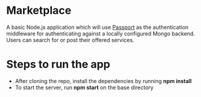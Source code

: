 Marketplace
==============

A basic Node.js application which will use [Passport](http://passportjs.org/) as the authentication middleware for authenticating against a locally configured Mongo backend. Users can search for or post their offered services.

Steps to run the app
=====================
* After cloning the repo, install the dependencies by running **npm install**
* To start the server, run **npm start** on the base directory


